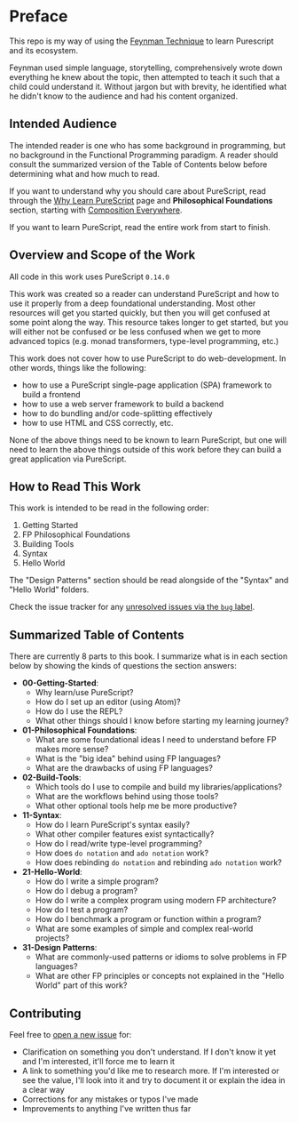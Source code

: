 # Preface

This repo is my way of using the [Feynman Technique](https://medium.com/taking-note/learning-from-the-feynman-technique-5373014ad230) to learn Purescript and its ecosystem.

Feynman used simple language, storytelling, comprehensively wrote down everything he knew about the topic, then attempted to teach it such that a child could understand it. Without jargon but with brevity, he identified what he didn't know to the audience and had his content organized.

## Intended Audience

The intended reader is one who has some background in programming, but no background in the Functional Programming paradigm. A reader should consult the summarized version of the Table of Contents below before determining what and how much to read.

If you want to understand why you should care about PureScript, read through the [Why Learn PureScript](./content/01-Getting-Started/01-Why-Learn-PureScript.md) page and **Philosophical Foundations** section, starting with [Composition Everywhere](./content/02-FP-Philosophical-Foundations/01-Composition-Everywhere.md).

If you want to learn PureScript, read the entire work from start to finish.

## Overview and Scope of the Work

All code in this work uses PureScript `0.14.0`

This work was created so a reader can understand PureScript and how to use it properly from a deep foundational understanding. Most other resources will get you started quickly, but then you will get confused at some point along the way. This resource takes longer to get started, but you will either not be confused or be less confused when we get to more advanced topics (e.g. monad transformers, type-level programming, etc.)

This work does not cover how to use PureScript to do web-development. In other words, things like the following:
- how to use a PureScript single-page application (SPA) framework to build a frontend
- how to use a web server framework to build a backend
- how to do bundling and/or code-splitting effectively
- how to use HTML and CSS correctly, etc.

None of the above things need to be known to learn PureScript, but one will need to learn the above things outside of this work before they can build a great application via PureScript.

## How to Read This Work

This work is intended to be read in the following order:
1. Getting Started
1. FP Philosophical Foundations
1. Building Tools
1. Syntax
1. Hello World

The "Design Patterns" section should be read alongside of the "Syntax" and "Hello World" folders.

Check the issue tracker for any [unresolved issues via the `bug` label](https://github.com/JordanMartinez/purescript-jordans-reference/issues?q=is%3Aissue+is%3Aopen+label%3Abug).

## Summarized Table of Contents

There are currently 8 parts to this book. I summarize what is in each section below by showing the kinds of questions the section answers:
- **00-Getting-Started**:
    - Why learn/use PureScript?
    - How do I set up an editor (using Atom)?
    - How do I use the REPL?
    - What other things should I know before starting my learning journey?
- **01-Philosophical Foundations**:
    - What are some foundational ideas I need to understand before FP makes more sense?
    - What is the "big idea" behind using FP languages?
    - What are the drawbacks of using FP languages?
- **02-Build-Tools**:
    - Which tools do I use to compile and build my libraries/applications?
    - What are the workflows behind using those tools?
    - What other optional tools help me be more productive?
- **11-Syntax**:
    - How do I learn PureScript's syntax easily?
    - What other compiler features exist syntactically?
    - How do I read/write type-level programming?
    - How does `do notation` and `ado notation` work?
    - How does rebinding `do notation` and rebinding `ado notation` work?
- **21-Hello-World**:
    - How do I write a simple program?
    - How do I debug a program?
    - How do I write a complex program using modern FP architecture?
    - How do I test a program?
    - How do I benchmark a program or function within a program?
    - What are some examples of simple and complex real-world projects?
- **31-Design Patterns**:
    - What are commonly-used patterns or idioms to solve problems in FP languages?
    - What are other FP principles or concepts not explained in the "Hello World" part of this work?

## Contributing

Feel free to [open a new issue](https://github.com/jordanmartinez/purescript-jordans-reference/issues) for:
- Clarification on something you don't understand. If I don't know it yet and I'm interested, it'll force me to learn it
- A link to something you'd like me to research more. If I'm interested or see the value, I'll look into it and try to document it or explain the idea in a clear way
- Corrections for any mistakes or typos I've made
- Improvements to anything I've written thus far
